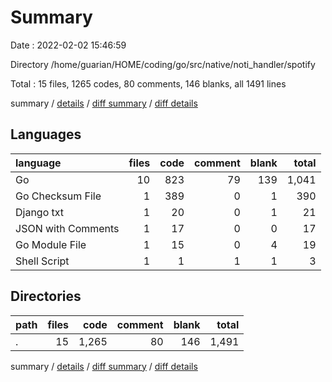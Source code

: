 # Summary

Date : 2022-02-02 15:46:59

Directory /home/guarian/HOME/coding/go/src/native/noti_handler/spotify

Total : 15 files,  1265 codes, 80 comments, 146 blanks, all 1491 lines

summary / [details](details.md) / [diff summary](diff.md) / [diff details](diff-details.md)

## Languages
| language | files | code | comment | blank | total |
| :--- | ---: | ---: | ---: | ---: | ---: |
| Go | 10 | 823 | 79 | 139 | 1,041 |
| Go Checksum File | 1 | 389 | 0 | 1 | 390 |
| Django txt | 1 | 20 | 0 | 1 | 21 |
| JSON with Comments | 1 | 17 | 0 | 0 | 17 |
| Go Module File | 1 | 15 | 0 | 4 | 19 |
| Shell Script | 1 | 1 | 1 | 1 | 3 |

## Directories
| path | files | code | comment | blank | total |
| :--- | ---: | ---: | ---: | ---: | ---: |
| . | 15 | 1,265 | 80 | 146 | 1,491 |

summary / [details](details.md) / [diff summary](diff.md) / [diff details](diff-details.md)